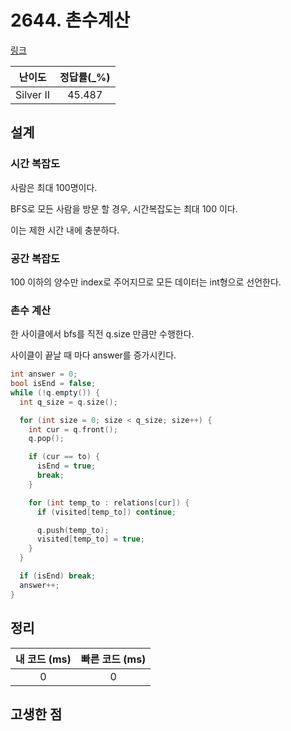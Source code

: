 # 2644. 촌수계산

[링크](https://www.acmicpc.net/problem/2644)

|  난이도   | 정답률(\_%) |
| :-------: | :---------: |
| Silver II |   45.487    |

## 설계

### 시간 복잡도

사람은 최대 100명이다.

BFS로 모든 사람을 방문 할 경우, 시간복잡도는 최대 100 이다.

이는 제한 시간 내에 충분하다.

### 공간 복잡도

100 이하의 양수만 index로 주어지므로 모든 데이터는 int형으로 선언한다.

### 촌수 계산

한 사이클에서 bfs를 직전 q.size 만큼만 수행한다.

사이클이 끝날 때 마다 answer를 증가시킨다.

```cpp
int answer = 0;
bool isEnd = false;
while (!q.empty()) {
  int q_size = q.size();

  for (int size = 0; size < q_size; size++) {
    int cur = q.front();
    q.pop();

    if (cur == to) {
      isEnd = true;
      break;
    }

    for (int temp_to : relations[cur]) {
      if (visited[temp_to]) continue;

      q.push(temp_to);
      visited[temp_to] = true;
    }
  }

  if (isEnd) break;
  answer++;
}
```

## 정리

| 내 코드 (ms) | 빠른 코드 (ms) |
| :----------: | :------------: |
|      0       |       0        |

## 고생한 점
